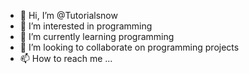 - 👋 Hi, I’m @Tutorialsnow
- 👀 I’m interested in programming
- 🌱 I’m currently learning programming
- 💞️ I’m looking to collaborate on programming projects
- 📫 How to reach me ...

<!---
Tutorialsnow/Tutorialsnow is a ✨ special ✨ repository because its `README.md` (this file) appears on your GitHub profile.
You can click the Preview link to take a look at your changes.
--->
